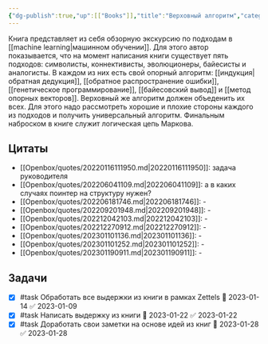 ```yaml
---
{"dg-publish":true,"up":[["Books"]],"title":"Верховный алгоритм","category":"book","status":"Completed","tags":["books"],"rating:":4,"date":"2021-06-04T11:04:22+04:00","modified_at":"2023-01-28T21:00:29+04:00","permalink":"/refs/verhovnyj-algoritm/","dgPassFrontmatter":true}
---
```





Книга представляет из себя обзорную экскурсию по подходам в [[machine learning|машинном обучении]]. Для этого автор показывается, что на момент написания книги существует пять подходов: символисты, коннективисты, эволюционеры, байесисты и аналогисты. В каждом из них есть свой опорный алгоритм: [[индукция|обратная дедукция]], [[обратное распространение ошибки]], [[генетическое программирование]], [[байесовский вывод]] и [[метод опорных векторов]]. Верховный же алгоритм должен объеденить их всех. Для этого надо рассмотреть хорошие и плохие стороны каждого из подходов и получить универсальный алгоритм. Финальным наброском в книге служит логическая цепь Маркова.

## Цитаты

- [[Openbox/quotes/20220116111950.md|20220116111950]]: задача руководителя
- [[Openbox/quotes/202206041109.md|202206041109]]: а в каких случаях поинтер на структуру нужен?
- [[Openbox/quotes/202206181746.md|202206181746]]: \-
- [[Openbox/quotes/202209201948.md|202209201948]]: \-
- [[Openbox/quotes/202212042103.md|202212042103]]: \-
- [[Openbox/quotes/202212270912.md|202212270912]]: \-
- [[Openbox/quotes/202301101136.md|202301101136]]: \-
- [[Openbox/quotes/202301101252.md|202301101252]]: \-
- [[Openbox/quotes/202301190911.md|202301190911]]: \-


## Задачи

- [x] #task Обработать все выдержки из книги в рамках Zettels 📅 2023-01-14 ✅ 2023-01-09
- [x] #task Написать выдержку из книги 📅 2023-01-22 ✅ 2023-01-22
- [x] #task Доработать свои заметки на основе идей из книг 📅 2023-01-28 ✅ 2023-01-28
